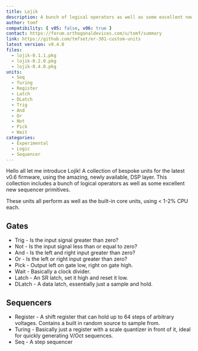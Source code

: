 ```yaml
---
title: Lojik
description: A bunch of logical operators as well as some excellent new sequencer primitives
author: tomf
compatibility: { v05: false, v06: true }
contact: https://forum.orthogonaldevices.com/u/tomf/summary
link: https://github.com/tmfset/er-301-custom-units
latest version: v0.4.0
files:
  - lojik-0.1.1.pkg
  - lojik-0.2.0.pkg
  - lojik-0.4.0.pkg
units:
  - Seq
  - Turing
  - Register
  - Latch
  - DLatch
  - Trig
  - And
  - Or
  - Not
  - Pick
  - Wait
categories:
  - Experimental
  - Logic
  - Sequencer
---
```


Hello all let me introduce Lojik! A collection of bespoke units for the latest v0.6 firmware, using the amazing, newly available, DSP layer. This collection includes a bunch of logical operators as well as some excellent new sequencer primitives.

These units all perform as well as the built-in core units, using < 1-2% CPU each.

## Gates
- Trig - Is the input signal greater than zero?
- Not - Is the input signal less than or equal to zero?
- And - Is the left and right input greater than zero?
- Or - Is the left or right input greater than zero?
- Pick - Output left on gate low, right on gate high.
- Wait - Basically a clock divider.
- Latch - An SR latch, set it high and reset it low.
- DLatch - A data latch, essentially just a sample and hold.

## Sequencers
- Register - A shift register that can hold up to 64 steps of arbitrary voltages. Contains a built in random source to sample from.
<md-img src="lojik/lojik__000.png" alt=""></md-img>
- Turing - Basically just a register with a scale quantizer in front of it, ideal for quickly generating V/Oct sequences.
<md-img src="lojik/lojik__001.png" alt=""></md-img>
- Seq - A step sequencer
<md-img src="lojik/lojik__002.png" alt=""></md-img>
